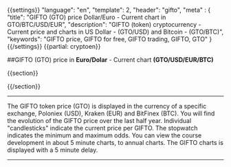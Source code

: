 {{settings}}
  "language": "en",
  "template": 2,
  "header": "gifto",
  "meta" : {
    "title": "GIFTO (GTO) price Dollar/Euro - Current chart in GTO/BTC/USD/EUR",
    "description": "GIFTO (token) cryptocurrency - Current price and charts in US Dollar - (GTO/USD) and Bitcoin - (GTO/BTC)",
    "keywords": "GIFTO price, GIFTO for free, GIFTO trading, GIFTO, GTO"
  }
{{/settings}}
{{partial: cryptoen}}

##GIFTO (GTO) price in **Euro/Dolar** - Current chart **(GTO/USD/EUR/BTC)**

{{section}}
<script type="text/javascript">
baseUrl = "https://widgets.cryptocompare.com/";
var scripts = document.getElementsByTagName("script");
var embedder = scripts[ scripts.length - 1 ];
(function (){
var appName = encodeURIComponent(window.location.hostname);
if(appName==""){appName="local";}
var s = document.createElement("script");
s.type = "text/javascript";
s.async = true;
var theUrl = baseUrl+'serve/v3/coin/chart?fsym=GTO&tsyms=USD,EUR,BTC';
s.src = theUrl + ( theUrl.indexOf("?") >= 0 ? "&" : "?") + "app=" + appName;
embedder.parentNode.appendChild(s);
})();
</script>
{{/section}}
- - -
The GIFTO token price (GTO) is displayed in the currency of a specific exchange, Poloniex (USD),  Kraken (EUR) and BitFinex (BTC). You will find the evolution of the GIFTO price over the last half year. Individual "candlesticks" indicate the current price per GIFTO. The stopwatch indicates the minimum and maximum odds. You can view the course development in about 5 minute charts, to annual charts. The GIFTO charts is displayed with a 5 minute delay.
- - -







